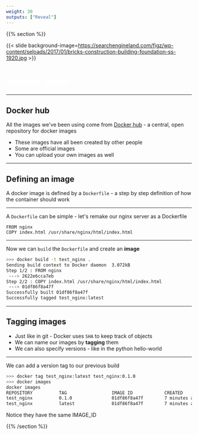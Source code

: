 ```yaml
---
weight: 30
outputs: ["Reveal"]
---
```


{{% section %}}

{{< slide background-image=https://searchengineland.com/figz/wp-content/seloads/2017/01/bricks-construction-building-foundation-ss-1920.jpg >}}

<h1 style="color: white">Docker build</h1>

---

## Docker hub

All the images we've been using come from [Docker hub](https://hub.docker.com/) - a central, open repository for docker images

- These images have all been created by other people
- Some are official images
- You can upload your own images as well


---

## Defining an image

A docker image is defined by a `Dockerfile` - a step by step definition of how the container should work

---

A `Dockerfile` can be simple - let's remake our nginx server as a Dockerfile

```docker
FROM nginx
COPY index.html /usr/share/nginx/html/index.html
```

---

Now we can `build` the `Dockerfile` and create an **image**

```bash
>>> docker build -t test_nginx .
Sending build context to Docker daemon  3.072kB
Step 1/2 : FROM nginx
 ---> 2622e6cca7eb
Step 2/2 : COPY index.html /usr/share/nginx/html/index.html
 ---> 01df86f8a47f
Successfully built 01df86f8a47f
Successfully tagged test_nginx:latest
```

---

## Tagging images

- Just like in git - Docker uses `SHA` to keep track of objects
- We can name our images by **tagging** them
- We can also specify versions - like in the python hello-world

---

We can add a version tag to our previous build

```bash
>>> docker tag test_nginx:latest test_nginx:0.1.0
>>> docker images
docker images
REPOSITORY          TAG                 IMAGE ID            CREATED             SIZE
test_nginx          0.1.0               01df86f8a47f        7 minutes ago       132MB
test_nginx          latest              01df86f8a47f        7 minutes ago       132MB
```

<p class="fragment">Notice they have the same IMAGE_ID</p>


{{% /section %}}